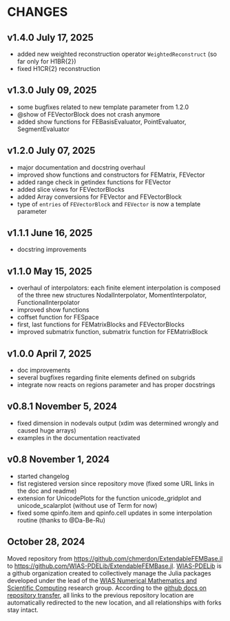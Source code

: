 # CHANGES

## v1.4.0 July 17, 2025
  - added new weighted reconstruction operator `WeightedReconstruct` (so far only for H1BR{2})
  - fixed H1CR{2} reconstruction

## v1.3.0 July 09, 2025
  - some bugfixes related to new template parameter from 1.2.0
  - @show of FEVectorBlock does not crash anymore
  - added show functions for FEBasisEvaluator, PointEvaluator, SegmentEvaluator

## v1.2.0 July 07, 2025
  - major documentation and docstring overhaul
  - improved show functions and constructors for FEMatrix, FEVector
  - added range check in getindex functions for FEVector
  - added slice views for FEVectorBlocks
  - added Array conversions for FEVector and FEVectorBlock
  - type of `entries` of `FEVectorBlock` and `FEVector` is now a template parameter
    
## v1.1.1 June 16, 2025
  - docstring improvements
    
## v1.1.0 May 15, 2025
  - overhaul of interpolators: each finite element
    interpolation is composed of the three new
    structures NodalInterpolator, MomentInterpolator, FunctionalInterpolator
  - improved show functions
  - coffset function for FESpace
  - first, last functions for FEMatrixBlocks and FEVectorBlocks
  - improved submatrix function, submatrix function for FEMatrixBlock
  
## v1.0.0 April 7, 2025
  - doc improvements
  - several bugfixes regarding finite elements defined on subgrids
  - integrate now reacts on regions parameter and has proper docstrings

## v0.8.1 November 5, 2024
  - fixed dimension in nodevals output (xdim was determined wrongly and caused huge arrays)
  - examples in the documentation reactivated

## v0.8 November 1, 2024
  - started changelog
  - fist registered version since repository move (fixed some URL links in the doc and readme)
  - extension for UnicodePlots for the function unicode_gridplot and unicode_scalarplot (without use of Term for now)
  - fixed some qpinfo.item and qpinfo.cell updates in some interpolation routine (thanks to @Da-Be-Ru)

## October 28, 2024

Moved repository from https://github.com/chmerdon/ExtendableFEMBase.jl to https://github.com/WIAS-PDELib/ExtendableFEMBase.jl.
[WIAS-PDELib](https://github.com/WIAS-PDELib/) is a github organization created to collectively manage the Julia packages developed under
the lead of the [WIAS Numerical Mathematics and Scientific Computing](https://wias-berlin.de/research/rgs/fg3)  research group.
According to the [github docs on repository transfer](https://docs.github.com/en/repositories/creating-and-managing-repositories/transferring-a-repository#whats-transferred-with-a-repository),
all links to the previous repository location are automatically redirected to the new location, and all relationships with forks stay intact.
